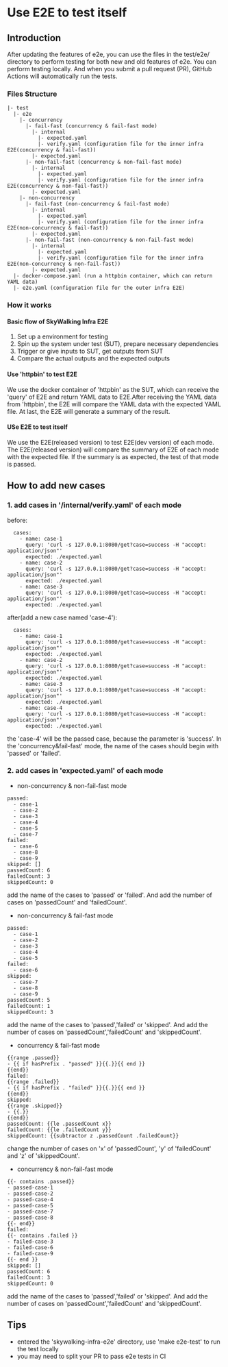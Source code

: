 # Use E2E to test itself
## Introduction
After updating the features of e2e, you can use the files in the test/e2e/ directory to perform testing for both new and old features of e2e.
You can perform testing locally. And when you submit a pull request (PR), GitHub Actions will automatically run the tests.
### Files Structure
```
|- test
  |- e2e
    |- concurrency
      |- fail-fast (concurrency & fail-fast mode)
        |- internal
          |- expected.yaml 
          |- verify.yaml (configuration file for the inner infra E2E(concurrency & fail-fast))
        |- expected.yaml
      |- non-fail-fast (concurrency & non-fail-fast mode)
        |- internal
          |- expected.yaml
          |- verify.yaml (configuration file for the inner infra E2E(concurrency & non-fail-fast))
        |- expected.yaml
    |- non-concurrency 
      |- fail-fast (non-concurrency & fail-fast mode)
        |- internal
          |- expected.yaml
          |- verify.yaml (configuration file for the inner infra E2E(non-concurrency & fail-fast))
        |- expected.yaml
      |- non-fail-fast (non-concurrency & non-fail-fast mode)
        |- internal
          |- expected.yaml
          |- verify.yaml (configuration file for the inner infra E2E(non-concurrency & non-fail-fast))
        |- expected.yaml
  |- docker-compose.yaml (run a httpbin container, which can return YAML data)
  |- e2e.yaml (configuration file for the outer infra E2E)

```
### How it works
#### Basic flow of SkyWalking Infra E2E
1. Set up a environment for testing
2. Spin up the system under test (SUT), prepare necessary dependencies
3. Trigger or give inputs to SUT, get outputs from SUT
4. Compare the actual outputs and the expected outputs
#### Use 'httpbin' to test E2E
We use the docker container of 'httpbin' as the SUT, which can receive the 'query' of E2E and return YAML data to E2E.After receiving the YAML data from 'httpbin', the E2E will compare the YAML data with the expected YAML file. At last, the E2E will generate a summary of the result.
#### USe E2E to test itself
We use the E2E(released version) to test E2E(dev version) of each mode. The E2E(released version) will compare the summary of E2E of each mode with the expected file. If the summary is as expected, the test of that mode is passed.

## How to add new cases
### 1. add cases in '/internal/verify.yaml' of each mode
before:
```
  cases:
    - name: case-1
      query: 'curl -s 127.0.0.1:8080/get?case=success -H "accept: application/json"'
      expected: ./expected.yaml
    - name: case-2
      query: 'curl -s 127.0.0.1:8080/get?case=success -H "accept: application/json"'
      expected: ./expected.yaml
    - name: case-3
      query: 'curl -s 127.0.0.1:8080/get?case=success -H "accept: application/json"'
      expected: ./expected.yaml
```
after(add a new case named 'case-4'):
```
  cases:
    - name: case-1
      query: 'curl -s 127.0.0.1:8080/get?case=success -H "accept: application/json"'
      expected: ./expected.yaml
    - name: case-2
      query: 'curl -s 127.0.0.1:8080/get?case=success -H "accept: application/json"'
      expected: ./expected.yaml
    - name: case-3
      query: 'curl -s 127.0.0.1:8080/get?case=success -H "accept: application/json"'
      expected: ./expected.yaml
    - name: case-4
      query: 'curl -s 127.0.0.1:8080/get?case=success -H "accept: application/json"'
      expected: ./expected.yaml
```
the 'case-4' will be the passed case, because the parameter is 'success'. In the 'concurrency&fail-fast' mode, the name of the cases should begin with 'passed' or 'failed'.
### 2. add cases in 'expected.yaml' of each mode
- non-concurrency & non-fail-fast mode
```
passed:
  - case-1
  - case-2
  - case-3
  - case-4
  - case-5
  - case-7
failed:
  - case-6
  - case-8
  - case-9
skipped: []
passedCount: 6
failedCount: 3
skippedCount: 0
```
add the name of the cases to 'passed' or 'failed'. And add the number of cases on 'passedCount' and 'failedCount'.
- non-concurrency & fail-fast mode
``` 
passed:
  - case-1
  - case-2
  - case-3
  - case-4
  - case-5
failed:
  - case-6
skipped:
  - case-7
  - case-8
  - case-9
passedCount: 5
failedCount: 1
skippedCount: 3
```
add the name of the cases to 'passed','failed' or 'skipped'. And add the number of cases on 'passedCount','failedCount' and 'skippedCount'.
- concurrency & fail-fast mode
```passed:
{{range .passed}}
- {{ if hasPrefix . "passed" }}{{.}}{{ end }}
{{end}}
failed:
{{range .failed}}
- {{ if hasPrefix . "failed" }}{{.}}{{ end }}
{{end}}
skipped:
{{range .skipped}}
- {{.}}
{{end}}
passedCount: {{le .passedCount x}}
failedCount: {{le .failedCount y}}
skippedCount: {{subtractor z .passedCount .failedCount}} 
```
change the number of cases on 'x' of 'passedCount', 'y' of 'failedCount' and 'z' of 'skippedCount'.
- concurrency & non-fail-fast mode
```passed:
{{- contains .passed}}
- passed-case-1
- passed-case-2
- passed-case-4
- passed-case-5
- passed-case-7
- passed-case-8
{{- end}}
failed:
{{- contains .failed }}
- failed-case-3
- failed-case-6
- failed-case-9
{{- end }}
skipped: []
passedCount: 6
failedCount: 3
skippedCount: 0
```
add the name of the cases to 'passed','failed' or 'skipped'. And add the number of cases on 'passedCount','failedCount' and 'skippedCount'.

## Tips
- entered the 'skywalking-infra-e2e' directory, use 'make e2e-test' to run the test locally
- you may need to split your PR to pass e2e tests in CI